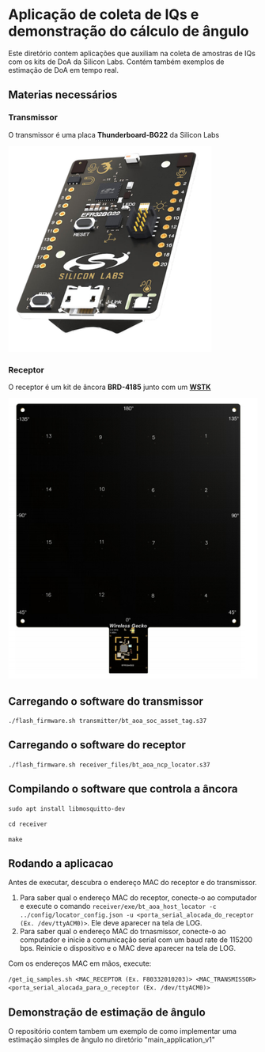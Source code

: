 # Aplicação de coleta de IQs e demonstração do cálculo de ângulo

Este diretório contem aplicações que auxiliam na coleta de amostras de IQs com os kits de DoA da Silicon Labs. Contém também exemplos de estimação de DoA em tempo real.

## Materias necessários

### Transmissor
O transmissor é uma placa **Thunderboard-BG22** da Silicon Labs

![Thunderboard BG22](images/thunderboard-bg22.png)

### Receptor
O receptor é um kit de âncora **BRD-4185** junto com um [**WSTK**](https://www.silabs.com/development-tools/wireless/efr32xg22-wireless-starter-kit#manuals)

![BRD-4185](images/brd4185.png)


## Carregando o software do transmissor

   `
   ./flash_firmware.sh transmitter/bt_aoa_soc_asset_tag.s37
   `

## Carregando o software do receptor

   `
   ./flash_firmware.sh receiver_files/bt_aoa_ncp_locator.s37
   `

## Compilando o software que controla a âncora

`
sudo apt install libmosquitto-dev
`

`
cd receiver
`

`
make
`


## Rodando a aplicacao

Antes de executar, descubra o endereço MAC do receptor e do transmissor.
1. Para saber qual o endereço MAC do receptor, conecte-o ao computador e execute o comando
`receiver/exe/bt_aoa_host_locator -c ../config/locator_config.json -u <porta_serial_alocada_do_receptor (Ex. /dev/ttyACM0)>`. Ele deve aparecer na tela de LOG.
2. Para saber qual o endereço MAC do trnasmissor, conecte-o ao computador e inicie a comunicação serial com um baud rate de 115200 bps. Reinicie o dispositivo e o MAC deve aparecer na tela de LOG.

Com os endereços MAC em mãos, execute:

`
/get_iq_samples.sh <MAC_RECEPTOR (Ex. F80332010203)> <MAC_TRANSMISSOR> <porta_serial_alocada_para_o_receptor (Ex. /dev/ttyACM0)>
`
## Demonstração de estimação de ângulo

O repositório contem tambem um exemplo de como implementar uma estimação simples de ângulo no diretório "main_application_v1"